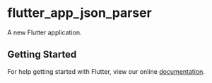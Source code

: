 # flutter_app_json_parser

A new Flutter application.

## Getting Started

For help getting started with Flutter, view our online
[documentation](https://flutter.io/).
